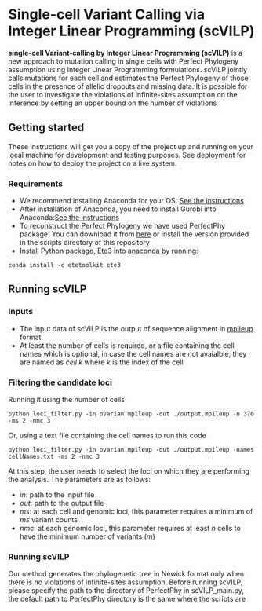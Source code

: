 # Single-cell Variant Calling via Integer Linear Programming (scVILP)
**single-cell Variant-calling by Integer Linear Programming (scVILP)** is a new approach to mutation calling in single cells with Perfect Phylogeny assumption using Integer Linear Programming formulations. scVILP jointly calls mutations for each cell and estimates the Perfect Phylogeny of those cells in the presence of allelic dropouts and missing data. 
It is possible for the user to investigate the violations of infinite-sites assumption on the inference by setting an upper bound on the number of violations 
## Getting started
These instructions will get you a copy of the project up and running on your local machine for development and testing purposes. See deployment for notes on how to deploy the project on a live system.
### Requirements
* We recommend installing Anaconda for your OS: [See the instructions](https://docs.anaconda.com/anaconda/install/) 
* After installation of Anaconda, you need to install Gurobi into Anaconda:[See the instructions](https://www.gurobi.com/gurobi-and-anaconda-for-mac/)
* To reconstruct the Perfect Phylogeny we have used PerfectPhy package. You can download it from [here](https://csiflabs.cs.ucdavis.edu/~gusfield/software.html) or install the version provided in the scripts directory of this repository
* Install Python package, Ete3 into anaconda by running:
```
conda install -c etetoolkit ete3
```
## Running scVILP
### Inputs
* The input data of scVILP is the output of sequence alignment in [mpileup](http://www.htslib.org/doc/samtools-mpileup.html) format
* At least the number of cells is required, or a file containing the cell names which is optional, in case the cell names are not avaialble, they are named as *cell k* where *k* is the index of the cell
### Filtering the candidate loci
Running it using the number of cells
```
python loci_filter.py -in ovarian.mpileup -out ./output.mpileup -n 370 -ms 2 -nmc 3 
```
Or, using a text file containing the cell names to run this code
```
python loci_filter.py -in ovarian.mpileup -out ./output,mpileup -names cellNames.txt -ms 2 -nmc 3
```
At this step, the user needs to select the loci on which they are performing the analysis. The parameters are as follows:
* *in*: path to the input file
* *out*: path to the output file
* *ms*: at each cell and genomic loci, this parameter requires a minimum of *ms* variant counts 
* *nmc*: at each genomic loci, this parameter requires at least *n* cells to have the minimum number of variants (*m*)

### Running scVILP
Our method generates the phylogenetic tree in Newick format only when there is no violations of infinite-sites assumption. Before running scVILP, please specify the path to the directory of PerfectPhy in scVILP_main.py, the default path to PerfectPhy directory is the same where the scripts are
